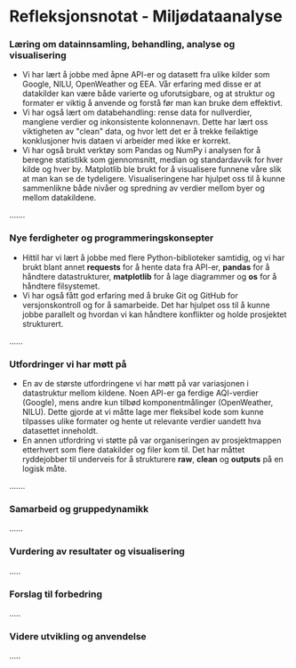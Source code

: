# Refleksjonsnotat - Miljødataanalyse

### Læring om datainnsamling, behandling, analyse og visualisering

* Vi har lært å jobbe med åpne API-er og datasett fra ulike kilder som Google, NILU, OpenWeather og EEA. Vår erfaring med disse er at datakilder kan være både varierte og uforutsigbare, og at struktur og formater er viktig å anvende og forstå før man kan bruke dem effektivt.
* Vi har også lært om databehandling: rense data for nullverdier, manglene verdier og inkonsistente kolonnenavn. Dette har lært oss viktigheten av "clean" data, og hvor lett det er å trekke feilaktige konklusjoner hvis dataen vi arbeider med ikke er korrekt.
* Vi har også brukt verktøy som Pandas og NumPy i analysen for å beregne statistikk som gjennomsnitt, median og standardavvik for hver kilde og hver by. Matplotlib ble brukt for å visualisere funnene våre slik at man kan se de tydeligere. Visualiseringene har hjulpet oss til å kunne sammenlikne både nivåer og spredning av verdier mellom byer og mellom datakildene.

.......

### Nye ferdigheter og programmeringskonsepter

* Hittil har vi lært å jobbe med flere Python-biblioteker samtidig, og vi har brukt blant annet **requests** for å hente data fra API-er, **pandas** for å håndtere datastrukturer, **matplotlib** for å lage diagrammer og **os** for å håndtere filsystemet.
* Vi har også fått god erfaring med å bruke Git og GitHub for versjonskontroll og for å samarbeide. Det har hjulpet oss til å kunne jobbe parallelt og hvordan vi kan håndtere konflikter og holde prosjektet strukturert.

......

### Utfordringer vi har møtt på

* En av de største utfordringene vi har møtt på var variasjonen i datastruktur mellom kildene. Noen API-er ga ferdige AQI-verdier (Google), mens andre kun tilbød komponentmålinger (OpenWeather, NILU). Dette gjorde at vi måtte lage mer fleksibel kode som kunne tilpasses ulike formater og hente ut relevante verdier uandett hva datasettet inneholdt.
* En annen utfordring vi støtte på var organiseringen av prosjektmappen etterhvert som flere datakilder og filer kom til. Det har måttet ryddejobber til underveis for å strukturere **raw**, **clean** og **outputs** på en logisk måte. 

.......


### Samarbeid og gruppedynamikk

......


### Vurdering av resultater og visualisering

.....


### Forslag til forbedring

.....


### Videre utvikling og anvendelse

.....
